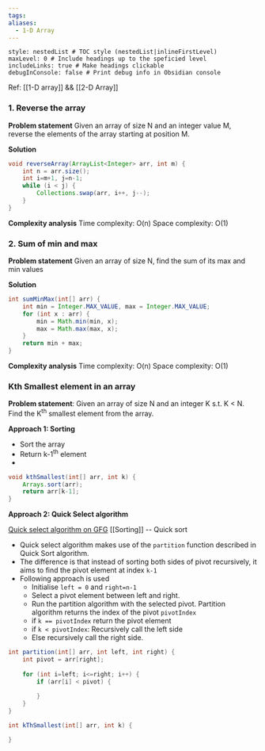 ```yaml
---
tags: 
aliases:
  - 1-D Array
---
```


```table-of-contents
style: nestedList # TOC style (nestedList|inlineFirstLevel)
maxLevel: 0 # Include headings up to the speficied level
includeLinks: true # Make headings clickable
debugInConsole: false # Print debug info in Obsidian console
```
Ref: [[1-D array]] && [[2-D Array]]

### 1. Reverse the array

**Problem statement**
Given an array of size N and an integer value M, reverse the elements of the array starting at position M.

**Solution**
```java
void reverseArray(ArrayList<Integer> arr, int m) {
	int n = arr.size();
	int i=m+1, j=n-1;
	while (i < j) {
		Collections.swap(arr, i++, j--);
	}
}
```

**Complexity analysis**
Time complexity: O(n)
Space complexity: O(1)

### 2. Sum of min and max

**Problem statement**
Given an array of size N, find the sum of its max and min values

**Solution**
```java
int sumMinMax(int[] arr) {
	int min = Integer.MAX_VALUE, max = Integer.MAX_VALUE;
	for (int x : arr) {
		min = Math.min(min, x);
		max = Math.max(max, x);
	}
	return min + max;
}
```

**Complexity analysis**
Time complexity: O(n)
Space complexity: O(1)

### Kth Smallest element in an array

**Problem statement**: Given an array of size N and an integer K s.t. K < N. Find the K<sup>th</sup> smallest element from the array.

**Approach 1: Sorting**
- Sort the array 
- Return k-1<sup>th</sup> element
- 

```java
void kthSmallest(int[] arr, int k) {
	Arrays.sort(arr);
	return arr[k-1];
}
```

**Approach 2: Quick Select algorithm**

[Quick select algorithm on GFG](https://www.geeksforgeeks.org/quickselect-algorithm/)
[[Sorting]] -- Quick sort
- Quick select algorithm makes use of the `partition` function described in Quick Sort algorithm.
- The difference is that instead of sorting both sides of pivot recursively, it aims to find the  pivot element at index `k-1`
- Following approach is used
	- Initialise `left = 0` and `right=n-1`
	- Select a pivot element between left and right.
	- Run the partition algorithm with the selected pivot. Partition algorithm returns the index of the pivot `pivotIndex`
	- if `k == pivotIndex` return the pivot element
	- if `k < pivotIndex`: Recursively call the left side
	- Else recursively call the right side.

```java
int partition(int[] arr, int left, int right) {
	int pivot = arr[right];
	
	for (int i=left; i<=right; i++) {
		if (arr[i] < pivot) {
			
		}
	}
}

int kThSmallest(int[] arr, int k) {

}
```
